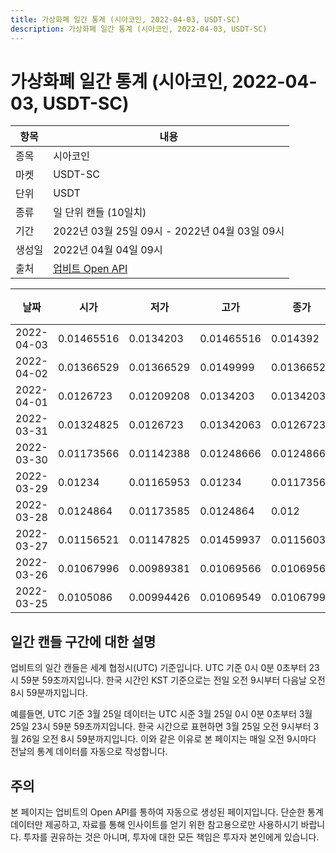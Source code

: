 ```yaml
---
title: 가상화폐 일간 통계 (시아코인, 2022-04-03, USDT-SC)
description: 가상화폐 일간 통계 (시아코인, 2022-04-03, USDT-SC)
---
```



가상화폐 일간 통계 (시아코인, 2022-04-03, USDT-SC)
===

|항목|내용|
|--|--|
|종목|시아코인|
|마켓|USDT-SC|
|단위|USDT|
|종류|일 단위 캔들 (10일치)|
|기간|2022년 03월 25일 09시 - 2022년 04월 03일 09시|
|생성일|2022년 04월 04일 09시|
|출처|[업비트 Open API](https://docs.upbit.com)|


|날짜|시가|저가|고가|종가|비고|
|--|--|--|--|--|--|
|2022-04-03|0.01465516|0.0134203|0.01465516|0.014392|    |
|2022-04-02|0.01366529|0.01366529|0.0149999|0.01366529|    |
|2022-04-01|0.0126723|0.01209208|0.0134203|0.0134203|    |
|2022-03-31|0.01324825|0.0126723|0.01342063|0.0126723|    |
|2022-03-30|0.01173566|0.01142388|0.01248666|0.01248666|    |
|2022-03-29|0.01234|0.01165953|0.01234|0.01173566|    |
|2022-03-28|0.0124864|0.01173585|0.0124864|0.012|    |
|2022-03-27|0.01156521|0.01147825|0.01459937|0.01156032|    |
|2022-03-26|0.01067996|0.00989381|0.01069566|0.01069566|    |
|2022-03-25|0.0105086|0.00994426|0.01069549|0.01067999|    |


일간 캔들 구간에 대한 설명
---


업비트의 일간 캔들은 세계 협정시(UTC) 기준입니다. 
UTC 기준 0시 0분 0초부터 23시 59분 59초까지입니다. 
한국 시간인 KST 기준으로는 전일 오전 9시부터 다음날 오전 8시 59분까지입니다. 


예를들면, UTC 기준 3월 25일 데이터는 UTC 시준 3월 25일 0시 0분 0초부터 3월 25일 23시 59분 59초까지입니다. 
한국 시간으로 표현하면 3월 25일 오전 9시부터 3월 26일 오전 8시 59분까지입니다. 
이와 같은 이유로 본 페이지는 매일 오전 9시마다 전날의 통계 데이터를 자동으로 작성합니다. 


주의
---


본 페이지는 업비트의 Open API를 통하여 자동으로 생성된 페이지입니다. 
단순한 통계 데이터만 제공하고, 자료를 통해 인사이트를 얻기 위한 참고용으로만 사용하시기 바랍니다. 
투자를 권유하는 것은 아니며, 투자에 대한 모든 책임은 투자자 본인에게 있습니다. 
